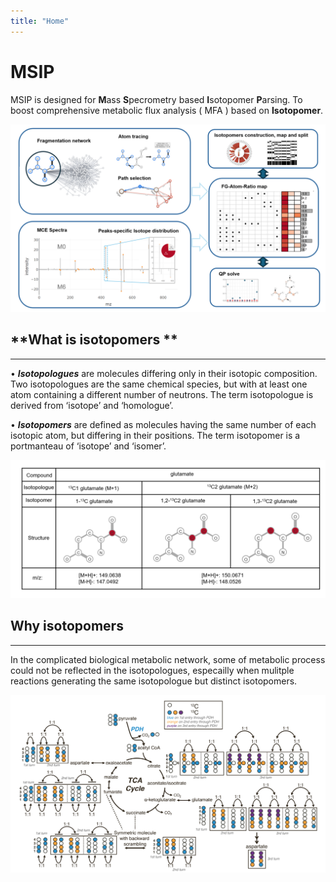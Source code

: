 ```yaml
---
title: "Home"
---
```



# **MSIP**

MSIP is designed for **M**ass **S**pecrometry based **I**sotopomer **P**arsing. 
To boost comprehensive  metabolic flux analysis ( MFA ) based on **Isotopomer**.


![ ](man/figures/workflow.png)


## **What is isotopomers **

---

• ***Isotopologues*** are molecules differing only in their isotopic composition. Two isotopologues are the same chemical species, but with at least one atom containing a different number of neutrons. The term isotopologue is derived from ‘isotope’ and ‘homologue’.


• ***Isotopomers*** are defined as molecules having the same number of each isotopic atom, but differing in their positions. The term isotopomer is a portmanteau of ‘isotope’ and ‘isomer’.




![ ](man/figures/isotopomer.png)


## **Why isotopomers**

---

In the complicated biological metabolic network, 
some of metabolic process could not be reflected in the isotopologues, 
especailly when mulitple reactions generating the same isotopologue but distinct isotopomers.



![*Cai, F., et al. (2023). "Comprehensive isotopomer analysis of glutamate and aspartate in small tissue samples." Cell Metabolism 35(10): 1830-1843.e1835.*](man/figures/CM_isotopomer.png)







